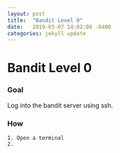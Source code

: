 ```yaml
---
layout: post
title:  "Bandit Level 0"
date:   2019-03-07 14:02:08 -0400
categories: jekyll update
---
```


# Bandit Level 0

### Goal
Log into the bandit server using ssh.

### How
    1. Open a terminal
    2. 
